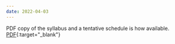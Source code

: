 ```yaml
---
date: 2022-04-03
---
```

PDF copy of the syllabus and a tentative schedule is how available. [PDF](/docs/Learning_in_Robotics_Fall22_Behl.pdf){:target="_blank"}
